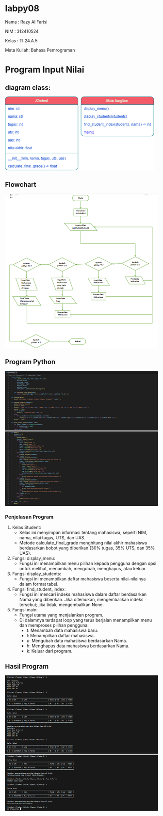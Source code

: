 # labpy08
Nama : Razy Al Farisi <p>
NIM : 312410524 <p>
Kelas : TI.24.A.5 <p>
Mata Kuliah: Bahasa Pemrograman <p>
# Program Input Nilai
## diagram class:
![gambar 3](scr6.png)
## Flowchart
![gambar 3](scr5.png)
## Program Python
![gambar 5](scr1.png)
![gambar 6](scr2.png)

### Penjelasan Program
1. Kelas Student:
   - Kelas ini menyimpan informasi tentang mahasiswa, seperti NIM, nama, nilai tugas, UTS, dan UAS.
   - Metode calculate_final_grade menghitung nilai akhir mahasiswa berdasarkan bobot yang diberikan (30% tugas, 35% UTS, dan 35% UAS).
2. Fungsi display_menu:
   - Fungsi ini menampilkan menu pilihan kepada pengguna dengan opsi untuk melihat, menambah, mengubah, menghapus, atau keluar.
3. Fungsi display_students:
   - Fungsi ini menampilkan daftar mahasiswa beserta nilai-nilainya dalam format tabel.
4. Fungsi find_student_index:
   - Fungsi ini mencari indeks mahasiswa dalam daftar berdasarkan Nama yang diberikan. Jika ditemukan, mengembalikan indeks tersebut; jika tidak, mengembalikan None.
5. Fungsi main:
   - Fungsi utama yang menjalankan program.
   - Di dalamnya terdapat loop yang terus berjalan menampilkan menu dan memproses pilihan pengguna:
     - t: Menambah data mahasiswa baru.
     - l: Menampilkan daftar mahasiswa.
     - u: Mengubah data mahasiswa berdasarkan Nama.
     - h: Menghapus data mahasiswa berdasarkan Nama.
     - k: Keluar dari program.
## Hasil Program
![gambar 1](scr3.png)
![gambar 2](scr4.png)

